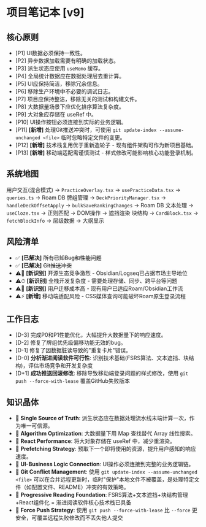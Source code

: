 # 项目笔记本 [v9]
## 核心原则
*   [P1] UI数据必须保持一致性。
*   [P2] 异步数据加载需要有明确的加载状态。
*   [P3] 派生状态应使用 `useMemo` 缓存。
*   [P4] 全局统计数据应在数据处理层去重计算。
*   [P5] UI应保持简洁，移除冗余信息。
*   [P6] 移除生产环境中不必要的调试日志。
*   [P7] 项目应保持整洁，移除无关的测试和构建文件。
*   [P8] 大数据量场景下应优化排序算法复杂度。
*   [P9] 大对象应存储在 useRef 中。
*   [P10] UI操作按钮必须连接到实际的业务逻辑。
*   [P11] **[新增]** 处理Git推送冲突时，可使用 `git update-index --assume-unchanged <file>` 临时忽略特定文件的变更。
*   [P12] **[新增]** 技术栈复用优于重新造轮子 - 现有组件架构可作为新项目基础。
*   [P13] **[新增]** 移动端适配需谨慎测试 - 样式修改可能影响核心功能登录机制。

## 系统地图
用户交互(混合模式) → `PracticeOverlay.tsx` → `usePracticeData.tsx` → `queries.ts` → Roam DB
牌组管理 → `DeckPriorityManager.tsx` → `handleDeckOffsetApply` → `bulkSaveRankingChanges` → Roam DB
文本处理 → `useCloze.tsx` → 正则匹配 → DOM操作 → 遮挡渲染
块结构 → `CardBlock.tsx` → `fetchBlockInfo` → 层级数据 → 大纲显示

## 风险清单
*   ✅ **[已解决]** ~~所有已知Bug和性能问题~~
*   ✅ **[已解决]** ~~Git推送冲突~~
*   ⚠️📌 **[新识别]** 开源生态竞争激烈 - Obsidian/Logseq已占据市场主导地位
*   ⚠️⏱ **[新识别]** 全栈开发复杂度 - 需要处理存储、同步、跨平台等问题
*   ⚠️🔄 **[新识别]** 用户迁移成本高 - 现有用户已适应Roam/Obsidian工作流
*   ⚠️⚡ **[新增]** 移动端适配风险 - CSS媒体查询可能破坏Roam原生登录流程

## 工作日志
*   [D-3] 完成P0和P1性能优化，大幅提升大数据量下的响应速度。
*   [D-2] 修复了牌组优先级偏移功能无效的bug。
*   [D-1] 修复了因数据脏读导致的"重复卡片"错误。
*   [D-0] **分析渐进阅读软件可行性**: 识别技术基础(FSRS算法、文本遮挡、块结构)，评估市场竞争和开发复杂度
*   [D+1] **成功推送回滚修改**: 移除导致移动端登录问题的样式修改，使用 `git push --force-with-lease` 覆盖GitHub失败版本

## 知识晶体
*   💎 **Single Source of Truth**: 派生状态应在数据处理流水线末端计算一次，作为唯一可信源。
*   💎 **Algorithm Optimization**: 大数据量下用 Map 查找替代 Array 线性搜索。
*   💎 **React Performance**: 将大对象存储在 useRef 中，减少重渲染。
*   💎 **Prefetching Strategy**: 预取下一个即将使用的资源，提升用户感知的响应速度。
*   💎 **UI-Business Logic Connection**: UI操作必须连接到完整的业务逻辑链。
*   💎 **Git Conflict Management**: 使用 `git update-index --assume-unchanged <file>` 可以在合并远程更新时，临时"保护"本地文件不被覆盖，是处理特定文件（如配置文件、README）冲突的有效策略。
*   💎 **Progressive Reading Foundation**: FSRS算法+文本遮挡+块结构管理+React组件化 = 渐进阅读软件核心技术栈已具备
*   💎 **Force Push Strategy**: 使用 `git push --force-with-lease` 比 `--force` 更安全，可覆盖远程失败修改而不丢失他人提交 